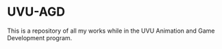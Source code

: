 # UVU-AGD
This is a repository of all my works while in the UVU Animation and Game Development program.
